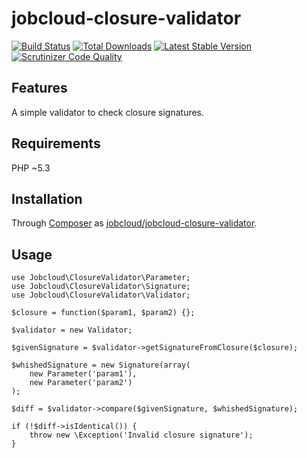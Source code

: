 # jobcloud-closure-validator

[![Build Status](https://api.travis-ci.org/jobcloud/jobcloud-closure-validator.png?branch=master)](https://travis-ci.org/jobcloud/jobcloud-closure-validator)
[![Total Downloads](https://poser.pugx.org/jobcloud/jobcloud-closure-validator/downloads.png)](https://packagist.org/packages/jobcloud/jobcloud-closure-validator)
[![Latest Stable Version](https://poser.pugx.org/jobcloud/jobcloud-closure-validator/v/stable.png)](https://packagist.org/packages/jobcloud/jobcloud-closure-validator)
[![Scrutinizer Code Quality](https://scrutinizer-ci.com/g/jobcloud/jobcloud-closure-validator/badges/quality-score.png?b=master)](https://scrutinizer-ci.com/g/jobcloud/jobcloud-closure-validator/?branch=master)

## Features

A simple validator to check closure signatures.

## Requirements

PHP ~5.3

## Installation

Through [Composer](http://getcomposer.org) as [jobcloud/jobcloud-closure-validator][1].

## Usage

```{.php}
use Jobcloud\ClosureValidator\Parameter;
use Jobcloud\ClosureValidator\Signature;
use Jobcloud\ClosureValidator\Validator;

$closure = function($param1, $param2) {};

$validator = new Validator;

$givenSignature = $validator->getSignatureFromClosure($closure);

$whishedSignature = new Signature(array(
    new Parameter('param1'),
    new Parameter('param2')
);

$diff = $validator->compare($givenSignature, $whishedSignature);

if (!$diff->isIdentical()) {
    throw new \Exception('Invalid closure signature');
}
```

[1]: https://packagist.org/packages/jobcloud/jobcloud-closure-validator
